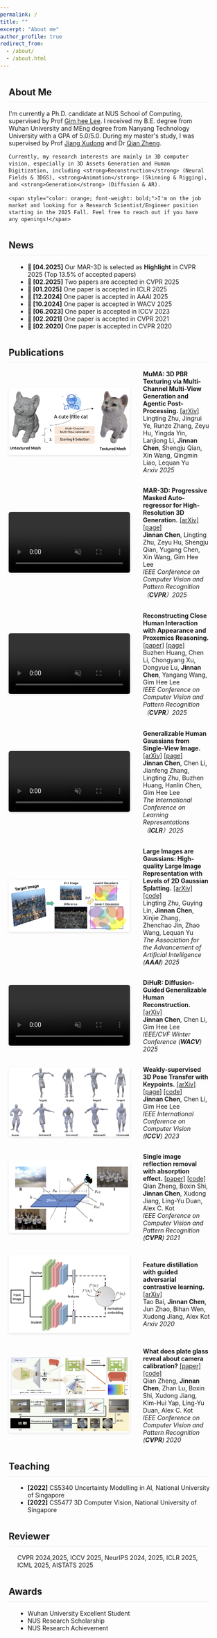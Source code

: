 ```yaml
---
permalink: /
title: ""
excerpt: "About me"
author_profile: true
redirect_from: 
  - /about/
  - /about.html
---
```


<style>
body {
  margin: 0;
  padding: 0;
}

.max-width-container {
  max-width: 1600px;
  margin: 0 auto; 
  padding: 0 20px;
}

.publication-item {
  display: flex;
  margin-bottom: 30px;
  align-items: center;
}

.publication-image {
  flex: 0 0 280px;
  margin-right: 30px;
}

.publication-image img, 
.publication-image video {
  width: 100%;
  border-radius: 5px;
  box-shadow: 0 2px 5px rgba(0,0,0,0.1);
}

.publication-content {
  flex: 1;
}

@media (max-width: 768px) {
  .publication-item {
    flex-direction: column;
  }
  
  .publication-image {
    flex: 0 0 100%;
    margin-bottom: 15px;
    margin-right: 0;
  }
}

.section-header {
  margin-top: 40px;
  border-bottom: 1px solid #eee;
  padding-bottom: 10px;
}

.news-list, .awards-list, .teaching-list {
  margin-left: 20px;
}

/* Hide the page title if it's duplicating the author name */
.page__title {
  display: none;
}
</style>

<div class="max-width-container">
  <h2 class="section-header">About Me</h2>
  <p>
    I'm currently a Ph.D. candidate at NUS School of Computing, supervised by Prof <a href=" ">Gim hee Lee</a>. 
    I received my B.E. degree from Wuhan University and MEng degree from Nanyang Technology University with a GPA of 5.0/5.0. During my master's study, I was supervised by Prof <a href="https://personal.ntu.edu.sg/exdjiang/">Jiang Xudong</a> and Dr <a href="https://person.zju.edu.cn/zq">Qian Zheng</a>.
    
    Currently, my research interests are mainly in 3D computer vision, especially in 3D Assets Generation and Human Digitization, including <strong>Reconstruction</strong> (Neural Fields & 3DGS), <strong>Animation</strong> (Skinning & Rigging), and <strong>Generation</strong> (Diffusion & AR).

    <span style="color: orange; font-weight: bold;">I'm on the job market and looking for a Research Scientist/Engineer position starting in the 2025 Fall. Feel free to reach out if you have any openings!</span>
  </p>
  
  <h2 class="section-header">News</h2>
  <div class="news-list">
    <ul>
      <li><strong>🎉 [04.2025]</strong> Our MAR-3D is selected as <strong>Highlight</strong> in CVPR 2025 (Top 13.5% of accepted papers)</li>
      <li><strong>🎉 [02.2025]</strong> Two papers are accepted in CVPR 2025</li>
      <li><strong>🎉 [01.2025]</strong> One paper is accepted in ICLR 2025</li>
      <li><strong>🎉 [12.2024]</strong> One paper is accepted in AAAI 2025</li>
      <li><strong>🎉 [10.2024]</strong> One paper is accepted in WACV 2025</li>
      <li><strong>🎉 [06.2023]</strong> One paper is accepted in ICCV 2023</li>
      <li><strong>🎉 [02.2021]</strong> One paper is accepted in CVPR 2021</li>
      <li><strong>🎉 [02.2020]</strong> One paper is accepted in CVPR 2020</li>
    </ul>
  </div>
  
  <h2 class="section-header">Publications</h2>

  <div class="publication-item">
    <div class="publication-image">
      <img src="/images/Teaser_Muma.png" alt="MuMA Teaser">
    </div>
    <div class="publication-content">
      <strong>MuMA: 3D PBR Texturing via Multi-Channel Multi-View Generation and Agentic Post-Processing.</strong> <a href="https://arxiv.org/abs/2503.18461">[arXiv]</a><br>
      Lingting Zhu, Jingrui Ye, Runze Zhang, Zeyu Hu, Yingda Yin, Lanjiong Li, <strong>Jinnan Chen</strong>, Shengju Qian, Xin Wang, Qingmin Liao, Lequan Yu<br>
      <em>Arxiv 2025</em>
    </div>
  </div>

  <div class="publication-item">
    <div class="publication-image">
      <video width="100%" autoplay loop muted playsinline>
        <source src="/videos/mar-3d.mov" type="video/mp4">
        Your browser does not support the video tag.
      </video>
    </div>
    <div class="publication-content">
      <strong>MAR-3D: Progressive Masked Auto-regressor for High-Resolution 3D Generation.</strong> <a href="https://arxiv.org/abs/2503.20519">[arXiv]</a> <a href="https://jinnan-chen.github.io/projects/MAR-3D/">[page]</a><br>
      <strong>Jinnan Chen</strong>, Lingting Zhu, Zeyu Hu, Shengju Qian, Yugang Chen, Xin Wang, Gim Hee Lee<br>
      <em>IEEE Conference on Computer Vision and Pattern Recognition（<strong>CVPR</strong>）2025</em>
    </div>
  </div>

  <div class="publication-item">
    <div class="publication-image">
      <video width="100%" autoplay loop muted playsinline>
        <source src="/videos/close.mp4" type="video/mp4">
        Your browser does not support the video tag.
      </video>
    </div>
    <div class="publication-content">
      <strong>Reconstructing Close Human Interaction with Appearance and Proxemics Reasoning.</strong> <a href="https://www.buzhenhuang.com/publications/papers/CVPR2025-CloseApp.pdf">[paper]</a> <a href="https://www.buzhenhuang.com/works/CloseApp.html">[page]</a><br>
      Buzhen Huang, Chen Li, Chongyang Xu, Dongyue Lu, <strong>Jinnan Chen</strong>, Yangang Wang, Gim Hee Lee<br>
      <em>IEEE Conference on Computer Vision and Pattern Recognition（<strong>CVPR</strong>）2025</em>
    </div>
  </div>

  <div class="publication-item">
    <div class="publication-image">
      <video width="100%" autoplay loop muted playsinline>
        <source src="/videos/hgm.mov" type="video/mp4">
        Your browser does not support the video tag.
      </video>
    </div>
    <div class="publication-content">
      <strong>Generalizable Human Gaussians from Single-View Image.</strong> <a href="https://arxiv.org/abs/2406.06050">[arXiv]</a> <a href="https://jinnan-chen.github.io/projects/HGM/">[page]</a><br>
      <strong>Jinnan Chen</strong>, Chen Li, Jianfeng Zhang, Lingting Zhu, Buzhen Huang, Hanlin Chen, Gim Hee Lee<br>
      <em>The International Conference on Learning Representations（<strong>ICLR</strong>）2025</em>
    </div>
  </div>

  <div class="publication-item">
    <div class="publication-image">
      <img src="/images/teaser-lig.png" alt="LIG Teaser">
    </div>
    <div class="publication-content">
      <strong>Large Images are Gaussians: High-quality Large Image Representation with Levels of 2D Gaussian Splatting.</strong> <a href="https://arxiv.org/abs/2502.09039">[arXiv]</a> <a href="https://github.com/HKU-MedAI/LIG">[code]</a><br>
      Lingting Zhu, Guying Lin, <strong>Jinnan Chen</strong>, Xinjie Zhang, Zhenchao Jin, Zhao Wang, Lequan Yu<br>
      <em>The Association for the Advancement of Artificial Intelligence (<strong>AAAI</strong>) 2025</em>
    </div>
  </div>



<div class="publication-item">
  <div class="publication-image">
    <video width="100%" autoplay loop muted playsinline>
      <source src="/videos/dihur.mp4" type="video/mp4">
      Your browser does not support the video tag.
    </video>
  </div><!-- This closing div was missing -->
  <div class="publication-content">
    <strong>DiHuR: Diffusion-Guided Generalizable Human Reconstruction.</strong> <a href="https://arxiv.org/abs/2411.11903">[arXiv]</a><br>
    <strong>Jinnan Chen</strong>, Chen Li, Gim Hee Lee<br>
    <em>IEEE/CVF Winter Conference (<strong>WACV</strong>) 2025</em>
  </div>
</div>

  <div class="publication-item">
    <div class="publication-image">
      <img src="/images/ws3dpt.png" alt="WS3DPT Teaser">
    </div>
    <div class="publication-content">
      <strong>Weakly-supervised 3D Pose Transfer with Keypoints.</strong> <a href="https://arxiv.org/abs/2307.13459">[arXiv]</a> <a href="https://jinnan-chen.github.io/ws3dpt/">[page]</a> <a href="https://github.com/jinnan-chen/3D-Pose-Transfer">[code]</a><br>
      <strong>Jinnan Chen</strong>, Chen Li, Gim Hee Lee<br>
      <em>IEEE International Conference on Computer Vision (<strong>ICCV</strong>) 2023</em>
    </div>
  </div>

  <div class="publication-item">
    <div class="publication-image">
      <img src="/images/teaser_absorption.png" alt="Absorption Teaser">
    </div>
    <div class="publication-content">
      <strong>Single image reflection removal with absorption effect.</strong> <a href="https://openaccess.thecvf.com/content/CVPR2021/html/Zheng_Single_Image_Reflection_Removal_With_Absorption_Effect_CVPR_2021_paper.html">[paper]</a> <a href="https://github.com/q-zh/absorption">[code]</a><br>
      Qian Zheng, Boxin Shi, <strong>Jinnan Chen</strong>, Xudong Jiang, Ling-Yu Duan, Alex C. Kot<br>
      <em>IEEE Conference on Computer Vision and Pattern Recognition (<strong>CVPR</strong>) 2021</em>
    </div>
  </div>

  <div class="publication-item">
    <div class="publication-image">
      <img src="/images/teaser_distillation.png" alt="Feature Distillation Teaser">
    </div>
    <div class="publication-content">
      <strong>Feature distillation with guided adversarial contrastive learning.</strong> <a href="https://arxiv.org/abs/2009.09922">[arXiv]</a><br>
      Tao Bai, <strong>Jinnan Chen</strong>, Jun Zhao, Bihan Wen, Xudong Jiang, Alex Kot<br>
      <em>Arxiv 2020</em>
    </div>
  </div>

  <div class="publication-item">
    <div class="publication-image">
      <img src="/images/teaser_glass.png" alt="Glass Calibration Teaser">
    </div>
    <div class="publication-content">
      <strong>What does plate glass reveal about camera calibration?</strong> <a href="https://openaccess.thecvf.com/content_CVPR_2020/html/Zheng_What_Does_Plate_Glass_Reveal_About_Camera_Calibration_CVPR_2020_paper.html">[paper]</a> <a href="https://github.com/q-zh/GlassCalibration">[code]</a><br>
      Qian Zheng, <strong>Jinnan Chen</strong>, Zhan Lu, Boxin Shi, Xudong Jiang, Kim-Hui Yap, Ling-Yu Duan, Alex C. Kot<br>
      <em>IEEE Conference on Computer Vision and Pattern Recognition (<strong>CVPR</strong>) 2020</em>
    </div>
  </div>
  
  <h2 class="section-header">Teaching</h2>
  <div class="teaching-list">
    <ul>
      <li><strong>[2022]</strong> CS5340 Uncertainty Modelling in AI, National University of Singapore</li>
      <li><strong>[2022]</strong> CS5477 3D Computer Vision, National University of Singapore</li>
    </ul>
  </div>
  
  <h2 class="section-header">Reviewer</h2>
  <div class="reviewer-list" style="margin-left: 20px;">
    <p>CVPR 2024,2025, ICCV 2025, NeurIPS 2024, 2025, ICLR 2025, ICML 2025, AISTATS 2025</p>
  </div>
  
  <h2 class="section-header">Awards</h2>
  <div class="awards-list">
    <ul>
      <li>Wuhan University Excellent Student</li>
      <li>NUS Research Scholarship</li>
      <li>NUS Research Achievement</li>
    </ul>
  </div>
</div>
